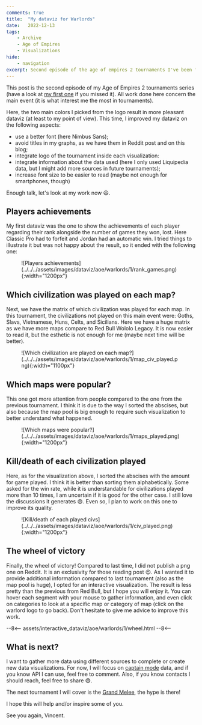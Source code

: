 ```yaml
---
comments: true
title:  "My dataviz for Warlords"
date:   2022-12-13
tags:
    - Archive
    - Age of Empires
    - Visualizations
hide:
    - navigation
excerpt: Second episode of the age of empires 2 tournaments I've been following, hence new visualizations 😃.
---
```


This post is the second episode of my Age of Empires 2 tournaments series (have a look at [my first one](12-08-redbull-wololo-legacy.md) if you missed it).
All work done here concern the main event (it is what interest me the most in tournaments).

Here, the two main colors I picked from the logo result in more pleasant dataviz (at least to my point of view).
This time, I improved my dataviz on the following aspects:

- use a better font (here Nimbus Sans);
- avoid titles in my graphs, as we have them in Reddit post and on this blog;
- integrate logo of the tournament inside each visualization:
- integrate information about the data used (here I only used Liquipedia data, but I might add more sources in future tournaments);
- increase font size to be easier to read (maybe not enough for smartphones, though)

Enough talk, let's look at my work now 😃.

## Players achievements

My first dataviz was the one to show the achievements of each player regarding their rank alongside the number of games they won, lost.
Here Classic Pro had to forfeit and Jordan had an automatic win.
I tried things to illustrate it but was not happy about the result, so it ended with the following one:

<figure markdown="span">
![Players achievements](../../../assets/images/dataviz/aoe/warlords/1/rank_games.png){:width="1200px"}
</figure>

## Which civilization was played on each map?

Next, we have the matrix of which civilization was played for each map.
In this tournament, the civilizations not played on this main event were: Goths, Slavs, Vietnamese, Huns, Celts, and Sicilians.
Here we have a huge matrix as we have more maps compare to Red Bull Wololo Legacy.
It is now easier to read it, but the esthetic is not enough for me (maybe next time will be better).

<figure markdown="span">
![Which civilization are played on each map?](../../../assets/images/dataviz/aoe/warlords/1/map_civ_played.png){:width="1100px"}
</figure>

## Which maps were popular?

This one got more attention from people compared to the one from the previous tournament.
I think it is due to the way I sorted the abscises, but also because the map pool is big enough to require such visualization to better understand what happened.

<figure markdown="span">
![Which maps were popular?](../../../assets/images/dataviz/aoe/warlords/1/maps_played.png){:width="1200px"}
</figure>

## Kill/death of each civilization played

Here, as for the visualization above, I sorted the abscises with the amount for game played.
I think it is better than sorting them alphabetically.
Some asked for the win rate, while it is understandable for civilizations played more than 10 times, I am uncertain if it is good for the other case.
I still love the discussions it generates 😄.
Even so, I plan to work on this one to improve its quality.

<figure markdown="span">
![Kill/death of each played civs](../../../assets/images/dataviz/aoe/warlords/1/civ_played.png){:width="1200px"}
</figure>

## The wheel of victory

Finally, the wheel of victory!
Compared to last time, I did not publish a png one on Reddit.
It is an exclusivity for those reading post 😉.
As I wanted it to provide additional information compared to last tournament (also as the map pool is huge), I opted for an interactive visualization.
The result is less pretty than the previous from Red Bull, but I hope you will enjoy it.
You can hover each segment with your mouse to gather information, and even click on categories to look at a specific map or category of map (click on the warlord logo to go back).
Don't hesitate to give me advice to improve this work.

--8<--
assets/interactive_dataviz/aoe/warlords/1/wheel.html
--8<--

## What is next?

I want to gather more data using different sources to complete or create new data visualizations.
For now, I will focus on [captain mode](https://www.aoe2cm.net/) data, and if you know API I can use, feel free to comment.
Also, if you know contacts I should reach, feel free to share 😄.

The next tournament I will cover is the [Grand Melee](https://youtu.be/QMApAc6IojQ), the hype is there!

I hope this will help and/or inspire some of you.

See you again, Vincent.
